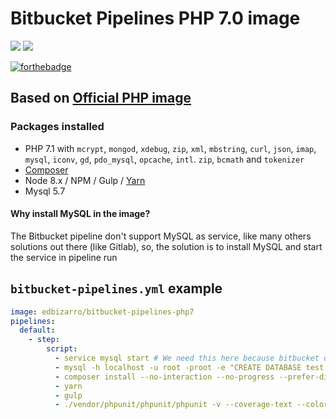 # Bitbucket Pipelines PHP 7.0 image

[![](https://images.microbadger.com/badges/version/edbizarro/bitbucket-pipelines-php7.svg)](https://microbadger.com/images/edbizarro/bitbucket-pipelines-php7 "Get your own version badge on microbadger.com") [![](https://images.microbadger.com/badges/image/edbizarro/bitbucket-pipelines-php7.svg)](https://microbadger.com/images/edbizarro/bitbucket-pipelines-php7 "Get your own image badge on microbadger.com")

[![forthebadge](http://forthebadge.com/images/badges/fuck-it-ship-it.svg)](http://forthebadge.com)

## Based on [Official PHP image](https://hub.docker.com/_/php/)

### Packages installed

- PHP 7.1 with `mcrypt`, `mongod`, `xdebug`, `zip`, `xml`, `mbstring`, `curl`, `json`, `imap`, `mysql`, `iconv`, `gd`, `pdo_mysql`, `opcache`, `intl`. `zip`, `bcmath` and `tokenizer`
- [Composer](https://getcomposer.org/)
- Node 8.x / NPM / Gulp / [Yarn](yarnpkg.com)
- Mysql 5.7

#### Why install MySQL in the image?

The Bitbucket pipeline don't support MySQL as service, like many others solutions out there (like Gitlab), so, the solution is to install MySQL and start the service in pipeline run

## `bitbucket-pipelines.yml` example

```YAML
image: edbizarro/bitbucket-pipelines-php7
pipelines:
  default:
    - step:
        script:
          - service mysql start # We need this here because bitbucket don't have MySQL service :/
          - mysql -h localhost -u root -proot -e "CREATE DATABASE test;"
          - composer install --no-interaction --no-progress --prefer-dist
          - yarn
          - gulp
          - ./vendor/phpunit/phpunit/phpunit -v --coverage-text --colors=never --stderr
```
